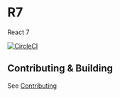 # R7
React 7

[![CircleCI](https://circleci.com/gh/VolmitSoftware/R7.svg?style=svg)](https://circleci.com/gh/VolmitSoftware/R7)

## Contributing & Building
See [Contributing](https://github.com/VolmitSoftware/R7/blob/master/CONTRIBUTING.md)
